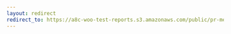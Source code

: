 ```yaml
---
layout: redirect
redirect_to: https://a8c-woo-test-reports.s3.amazonaws.com/public/pr-merge/44358/api/index.html
---
```

